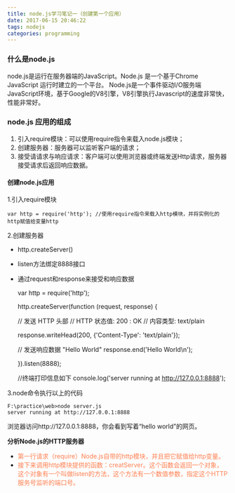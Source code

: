```yaml
---
title: node.js学习笔记一（创建第一个应用）
date: 2017-06-15 20:46:22
tags: nodejs
categories: programming
---
```

### 什么是node.js
node.js是运行在服务器端的JavaScript。Node.js 是一个基于Chrome JavaScript 运行时建立的一个平台。
Node.js是一个事件驱动I/O服务端JavaScript环境，基于Google的V8引擎，V8引擎执行Javascript的速度非常快，性能非常好。

### node.js 应用的组成
 1. 引入require模块：可以使用require指令来载入node.js模块；
 2. 创建服务器：服务器可以监听客户端的请求；
 3. 接受请请求与响应请求：客户端可以使用浏览器或终端发送Http请求，服务器接受请求后返回响应数据。

<!-- more -->

#### 创建node.js应用
1.引入require模块

	var http = require('http'); //使用require指令来载入http模块，并将实例化的http赋值给变量http
2.创建服务器

* http.createServer()
* listen方法绑定8888接口
* 通过request和response来接受和响应数据

	var http = require('http');

	http.createServer(function (request, response) {

	// 发送 HTTP 头部 
	// HTTP 状态值: 200 : OK
	// 内容类型: text/plain

	response.writeHead(200, {'Content-Type': 'text/plain'});
	
	// 发送响应数据 "Hello World"
	response.end('Hello World\n');

	}).listen(8888);
	
	//终端打印信息如下
	console.log('server running at http://127.0.0.1:8888');

3.node命令执行以上的代码

	F:\practice\web>node server.js
	server running at http://127.0.0.1:8888

浏览器访问http://127.0.0.1:8888，你会看到写着“hello world”的网页。

**分析Node.js的HTTP服务器**

* <font color="#FF7F50">第一行请求（require）Node.js自带的http模块，并且把它赋值给http变量。</font>
* <font color="#FF7F50">接下来调用http模块提供的函数：creatServer。这个函数会返回一个对象，这个对象有一个叫做listen的方法，这个方法有一个数值参数，指定这个HTTP服务号监听的端口号。</font>
